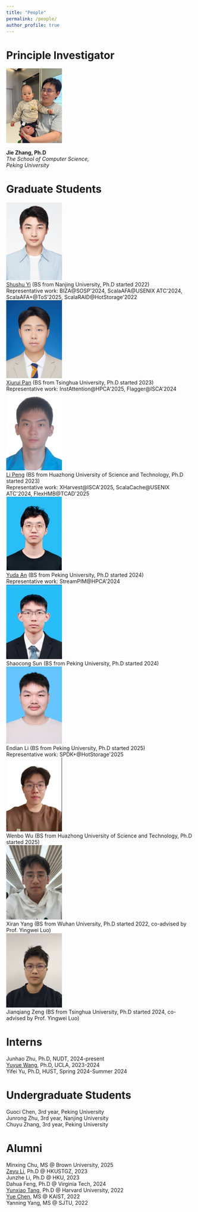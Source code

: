 ```yaml
---
title: "People"
permalink: /people/
author_profile: true
---
```


# Principle Investigator

<img src="/images/people/myson.jpg" width=150px />

**Jie Zhang, Ph.D**<br>
*The School of Computer Science,*<br>
*Peking University*<br>

# Graduate Students

<tr><td><div style="width: 150px;"><img src="/images/people/Shushu-Yi-PhD.JPG" /></div></td><td><div><a href="https://firnyi.github.io/">Shushu Yi</a> (BS from Nanjing University, Ph.D started 2022)</div></td><td>Representative work: BIZA@SOSP'2024, ScalaAFA@USENIX ATC'2024, ScalaAFA+@ToS'2025, ScalaRAID@HotStorage'2022</td></tr>
<tr><td><div style="width: 150px;"><img src="/images/people/Xiurui-Pan-PhD.jpg" /></div></td><td><div><a href="https://scholar.google.com/citations?user=uobpIq0AAAAJ&hl=en">Xiurui Pan</a> (BS from Tsinghua University, Ph.D started 2023)</div></td><td>Representative work: InstAttention@HPCA'2025, Flagger@ISCA'2024</td></tr>
<tr><td><div style="width: 150px;"><img src="/images/people/Li-Peng-PhD.jpg" /></div></td><td><div><a href="https://scholar.google.com/citations?user=HY6IqgwAAAAJ&hl=en">Li Peng</a> (BS from Huazhong University of Science and Technology, Ph.D started 2023)</div></td><td>Representative work: XHarvest@ISCA'2025, ScalaCache@USENIX ATC'2024, FlexHMB@TCAD'2025</td></tr>
<tr><td><div style="width: 150px;"><img src="/images/people/Yuda-An-PhD.jpg" /></div></td><td><div><a href="https://dblp.org/pid/373/2554.html">Yuda An</a> (BS from Peking University, Ph.D started 2024)</div></td><td>Representative work: StreamPIM@HPCA'2024</td></tr>
<tr><td><div style="width: 150px;"><img src="/images/people/Shaocong-Sun-PhD.jpg" /></div></td><td>Shaocong Sun (BS from Peking University, Ph.D started 2024)</td></tr>
<tr><td><div style="width: 150px;"><img src="/images/people/Endian-Li-PhD.jpg" /></div></td><td><div>Endian Li (BS from Peking University, Ph.D started 2025)</div></td><td>Representative work: SPDK+@HotStorage'2025</td></tr>
<tr><td><div style="width: 150px;"><img src="/images/people/Wenbo-Wu-PhD.jpg" /></div></td><td>Wenbo Wu (BS from Huazhong University of Science and Technology, Ph.D started 2025)</td></tr>
<tr><td><div style="width: 150px;"><img src="/images/people/Xiran-Yang-PhD.jpg" /></div></td><td>Xiran Yang (BS from Wuhan University, Ph.D started 2022, co-advised by Prof. Yingwei Luo)</td></tr>
<tr><td><div style="width: 150px;"><img src="/images/people/Jianqiang-Zeng-PhD.jpg" /></div></td><td>Jianqiang Zeng (BS from Tsinghua University, Ph.D started 2024, co-advised by Prof. Yingwei Luo)</td></tr>

# Interns
Junhao Zhu, Ph.D, NUDT, 2024-present<br>
[Yuyue Wang](https://web.cs.ucla.edu/~yuyue/), Ph.D, UCLA, 2023-2024<br>
Yifei Yu, Ph.D, HUST, Spring 2024-Summer 2024<br>

# Undergraduate Students
Guoci Chen, 3rd year, Peking University<br>
Junrong Zhu, 3rd year, Nanjing University<br>
Chuyu Zhang, 3rd year, Peking University<br>


# Alumni
Minxing Chu, MS @ Brown University, 2025<br>
[Zeyu Li](https://zeyuli.cn/), Ph.D @ HKUSTGZ, 2023<br>
Junzhe Li, Ph.D @ HKU, 2023<br>
Dahua Feng, Ph.D @ Virginia Tech, 2024<br>
[Yunxiao Tang](https://eps.harvard.edu/people/yunxiao-tang), Ph.D @ Harvard University, 2022<br>
[Yue Chen](https://ecl.kaist.ac.kr/members), MS @ KAIST, 2022<br>
Yanning Yang, MS @ SJTU, 2022<br>